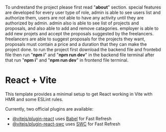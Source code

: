 To undrestand the project please first read "**about**" section.
special features are developed for every user type of role, admin is able to see users list and authorize them, users are not able to have any activity until they are authorized by admin.
admin also is able to see list of projects and proposals, and also able to add and remove catagories.
employer is able to add new projets and accept the proposals suggested by the freelancers.
freelancers are able to suggest proposals for the projects they want, proposals must contain a price and a duration that they can make the project done.
to run the project first download the backend file and frontebd file then run "**npm i**" and "**npm run dev**" in the backend file terminal after that run "**npm i**" and 
"**npm run dev**" in frontend file terminal.
# React + Vite

This template provides a minimal setup to get React working in Vite with HMR and some ESLint rules.

Currently, two official plugins are available:

- [@vitejs/plugin-react](https://github.com/vitejs/vite-plugin-react/blob/main/packages/plugin-react/README.md) uses [Babel](https://babeljs.io/) for Fast Refresh
- [@vitejs/plugin-react-swc](https://github.com/vitejs/vite-plugin-react-swc) uses [SWC](https://swc.rs/) for Fast Refresh
